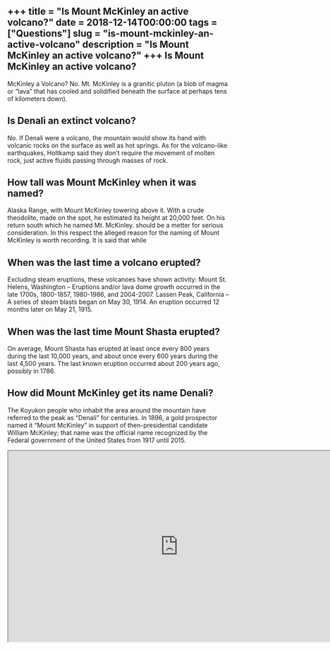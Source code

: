 +++
title = "Is Mount McKinley an active volcano?"
date = 2018-12-14T00:00:00
tags = ["Questions"]
slug = "is-mount-mckinley-an-active-volcano"
description = "Is Mount McKinley an active volcano?"
+++
Is Mount McKinley an active volcano?
------------------------------------

McKinley a Volcano? No. Mt. McKinley is a granitic pluton (a blob of magma or “lava” that has cooled and solidified beneath the surface at perhaps tens of kilometers down).

Is Denali an extinct volcano?
-----------------------------

No. If Denali were a volcano, the mountain would show its hand with volcanic rocks on the surface as well as hot springs. As for the volcano-like earthquakes, Holtkamp said they don’t require the movement of molten rock, just active fluids passing through masses of rock.

How tall was Mount McKinley when it was named?
----------------------------------------------

Alaska Range, with Mount McKinley towering above it. With a crude theodolite, made on the spot, he estimated its height at 20,000 feet. On his return south which he named Mt. McKinley. should be a metter for serious consideration. In this respect the alleged reason for the naming of Mount McKinley is worth recording. It is said that while

When was the last time a volcano erupted?
-----------------------------------------

Excluding steam eruptions, these volcanoes have shown activity: Mount St. Helens, Washington – Eruptions and/or lava dome growth occurred in the late 1700s, 1800-1857, 1980-1986, and 2004-2007. Lassen Peak, California – A series of steam blasts began on May 30, 1914. An eruption occurred 12 months later on May 21, 1915.

When was the last time Mount Shasta erupted?
--------------------------------------------

On average, Mount Shasta has erupted at least once every 800 years during the last 10,000 years, and about once every 600 years during the last 4,500 years. The last known eruption occurred about 200 years ago, possibly in 1786.

How did Mount McKinley get its name Denali?
-------------------------------------------

The Koyukon people who inhabit the area around the mountain have referred to the peak as “Denali” for centuries. In 1896, a gold prospector named it “Mount McKinley” in support of then-presidential candidate William McKinley; that name was the official name recognized by the Federal government of the United States from 1917 until 2015.

<iframe allow="accelerometer; autoplay; clipboard-write; encrypted-media; gyroscope; picture-in-picture" allowfullscreen="" class="__youtube_prefs__  epyt-is-override  no-lazyload" data-no-lazy="1" data-origheight="433" data-origwidth="770" data-skipgform_ajax_framebjll="" height="433" id="_ytid_28934" loading="lazy" src="https://www.youtube.com/embed/UK--hvgP2uY?enablejsapi=1&autoplay=0&cc_load_policy=0&cc_lang_pref=&iv_load_policy=1&loop=0&modestbranding=0&rel=1&fs=1&playsinline=0&autohide=2&theme=dark&color=red&controls=1&" title="YouTube player" width="770"></iframe>